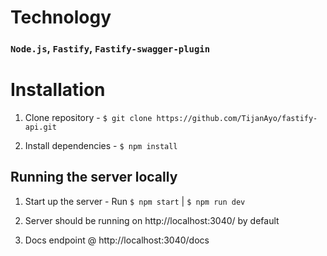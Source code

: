 # Technology
### <b>`Node.js`, `Fastify`, `Fastify-swagger-plugin `</b>


# <b>Installation</b>
1. Clone repository - `$ git clone https://github.com/TijanAyo/fastify-api.git`

2. Install dependencies - `$ npm install`

## <b>Running the server locally</b>

1. Start up the server - Run `$ npm start` | `$ npm run dev`

2. Server should be running on http://localhost:3040/ by default

3. Docs endpoint @ http://localhost:3040/docs
